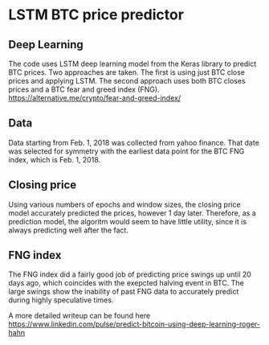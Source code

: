 # LSTM BTC price predictor



## Deep Learning

The code uses LSTM deep learning model from the Keras library to predict BTC prices. Two approaches are taken. The first is using just BTC close prices and applying LSTM. The second approach uses both BTC closes prices and a BTC fear and greed index (FNG). https://alternative.me/crypto/fear-and-greed-index/

## Data

Data starting from Feb. 1, 2018 was collected from yahoo finance. That date was selected for symmetry with the earliest data point for the BTC FNG index, which is Feb. 1, 2018. 

## Closing price

Using various numbers of epochs and window sizes, the closing price model accurately predicted the prices, however 1 day later. Therefore, as a prediction model, the algoritm would seem to have little utility, since it is always predicting well after the fact.

## FNG index

The FNG index did a fairly good job of predicting price swings up until 20 days ago, which coincides with the exepcted halving event in BTC. The large swings show the inability of past FNG data to accurately predict during highly speculative times. 

A more detailed writeup can be found here https://www.linkedin.com/pulse/predict-bitcoin-using-deep-learning-roger-hahn 

